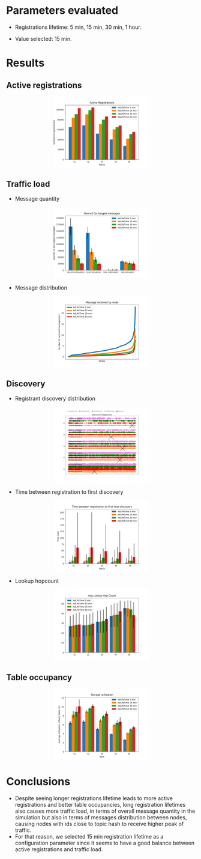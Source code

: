 # Parameters evaluated

* Registrations lifetime: 5 min, 15 min, 30 min, 1 hour.

* Value selected: 15 min.

# Results

## Active registrations
<p align="center">
  <img src="../imgs/ad_lifetime/registration_origin.png" width="50%" />
</p>

## Traffic load

* Message quantity
<p align="center">
  <img src="../imgs/ad_lifetime/message_quantity.png" width="50%" />
</p>

* Message distribution

<p align="center">
  <img src="../imgs/ad_lifetime/messages_received2.png" width="50%" />
</p>

## Discovery

* Registrant discovery distribution

<p align="center">
  <img src="../imgs/ad_lifetime/registrant_distribution.png" width="50%" />
</p>

* Time between registration to first discovery

<p align="center">
  <img src="../imgs/ad_lifetime/min_time_discovery.png" width="50%" />
</p>

* Lookup hopcount

<p align="center">
  <img src="../imgs/ad_lifetime/lookup_hopcount.png" width="50%" />
</p>

## Table occupancy

<p align="center">
  <img src="../imgs/ad_lifetime/storage_utilisation.png" width="50%" />
</p>

# Conclusions

* Despite seeing longer registrations lifetime leads to more active registrations and better table occupancies, long registration lifetimes also causes more traffic load, in terms of overall message quantity in the simulation but also in terms of messages distribution between nodes, causing nodes with ids close to topic hash to receive higher peak of traffic. 
* For that reason, we selected 15 min registration lifetime as a configuration parameter since it seems to have a good balance between active registrations and traffic load.
